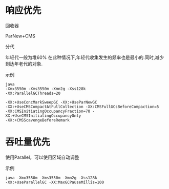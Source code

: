 

# 响应优先

回收器

  ParNew+CMS
  
分代

  年轻代一般为堆60%
  在此种情况下,年轻代收集发生的频率也是最小的.同时,减少到达年老代的对象. 
  
  
示例  

    java 
    -Xmx3550m -Xms3550m -Xmn2g -Xss128k 
    -XX:ParallelGCThreads=20 
    
    -XX:+UseConcMarkSweepGC -XX:+UseParNewGC
    -XX:+UseCMSCompactAtFullCollection -XX:CMSFullGCsBeforeCompaction=5 
    -XX:CMSInitiatingOccupancyFraction=70 -XX:+UseCMSInitiatingOccupancyOnly 
    -XX:+CMSScavengeBeforeRemark
    
# 吞吐量优先

使用Parallel，可以使用区域自动调整

示例

    java -Xmx3550m -Xms3550m -Xmn2g -Xss128k 
    -XX:+UseParallelGC -XX:MaxGCPauseMillis=100    
    
